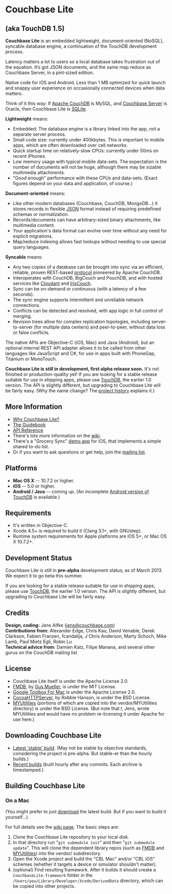 # Couchbase Lite #
## (aka TouchDB 1.5)

**Couchbase Lite** is an embedded lightweight, document-oriented (NoSQL), syncable database engine, a continuation of the TouchDB development process. 

Latency matters a lot to users so a local database takes frustration out of the equation. It’s got JSON documents, and the same map reduce as Couchbase Server, in a pint-sized edition.

Native code for iOS and Android. Less than 1 MB optimized for quick launch and snappy user experience on occasionally connected devices when data matters.

Think of it this way: If [Apache CouchDB](http://couchdb.apache.org) is MySQL, and [Couchbase Server](http://www.couchbase.com/couchbase-server/overview) is Oracle, then Couchbase Lite is [SQLite]().

**Lightweight** means:

* Embedded: The database engine is a library linked into the app, not a separate server process.
* Small code size: currently under 400kbytes. This is important to mobile apps, which are often downloaded over cell networks.
* Quick startup time on relatively-slow CPUs: currently under 50ms on recent iPhones.
* Low memory usage with typical mobile data-sets. The expectation is the number of documents will not be huge, although there may be sizable multimedia attachments.
* "Good enough" performance with these CPUs and data-sets. (Exact figures depend on your data and application, of course.)

**Document-oriented** means:

* Like other modern databases (Couchbase, CouchDB, MongoDB...) it stores records in flexible [JSON](http://json.org) format instead of requiring predefined schemas or normalization.
* Records/documents can have arbitrary-sized binary attachments, like multimedia content.
* Your application's data format can evolve over time without any need for explicit migrations.
* Map/reduce indexing allows fast lookups without needing to use special query languages.

**Syncable** means:

* Any two copies of a database can be brought into sync via an efficient, reliable, proven REST-based [protocol][23] pioneered by Apache CouchDB.
* Interoperates with CouchDB, BigCouch and PouchDB, and with hosted services like [Cloudant](http://cloudant.com) and [IrisCouch](http://iriscouch.com).
* Sync can be on-demand or continuous (with a latency of a few seconds).
* The sync engine supports intermittent and unreliable network connections.
* Conflicts can be detected and resolved, with app logic in full control of merging.
* Revision trees allow for complex replication topologies, including server-to-server (for multiple data centers) and peer-to-peer, without data loss or false conflicts.

The native APIs are Objective-C (iOS, Mac) and Java (Android), but an optional internal REST API adapter allows it to be called from other languages like JavaScript and C#, for use in apps built with PhoneGap, Titanium or MonoTouch.

**Couchbase Lite is still in development, first alpha release soon.** It's not finished or production-quality yet! If you are looking for a stable release suitable for use in shipping apps, please use [TouchDB][21], the earlier 1.0 version. The API is slightly different, but upgrading to Couchbase Lite will be fairly easy. (Why the name change? The [project history][22] explains it.)

## More Information

* [Why Couchbase Lite?](https://github.com/couchbase/couchbase-lite-ios/wiki/Why-Couchbase-Lite%3F)
* [The Guidebook](https://github.com/couchbase/couchbase-lite-ios/wiki/Guide%3A-Introduction)
* [API Reference](http://couchbase.github.com/couchbase-lite-ios/docs/html/annotated.html)
* There's lots more information on the [wiki][2].
* There's a "Grocery Sync" [demo app][18] for iOS, that implements a simple shared to-do list.
* Or if you want to ask questions or get help, join the [mailing list][17].

## Platforms ##

 * **Mac OS X** -- 10.7.2 or higher.
 * **iOS** -- 5.0 or higher.
 * **Android / Java** -- coming up. (An incomplete [Android version of TouchDB][11] is available.)

## Requirements ##

 * It's written in Objective-C.
 * Xcode 4.5+ is required to build it (Clang 3.1+, with GNUstep).
 * Runtime system requirements for Apple platforms are iOS 5+, or Mac OS X 10.7.2+.

## Development Status ##

Couchbase Lite is still in **pre-alpha** development status, as of March 2013. We expect it to go beta this summer.

If you are looking for a stable release suitable for use in shipping apps, please use [TouchDB][21], the earlier 1.0 version. The API is slightly different, but upgrading to Couchbase Lite will be fairly easy.

## Credits ##

**Design, coding:** Jens Alfke (jens@couchbase.com)  
**Contributions from:** Alexander Edge, Chris Kau, David Venable, Derek Clarkson, Fabien Franzen, fcandalija, J Chris Anderson, Marty Schoch, Mike Lamb, Paul Mietz Egli, Robin Lu  
**Technical advice from:** Damien Katz, Filipe Manana, and several other gurus on the CouchDB mailing list
 
## License ##

 * Couchbase Lite itself is under the Apache License 2.0.
 * [FMDB][5], by [Gus Mueller][8], is under the MIT License.
 * [Google Toolbox For Mac][10] is under the Apache License 2.0.
 * [CocoaHTTPServer][9], by Robbie Hanson, is under the BSD License.
 * [MYUtilities][6] (portions of which are copied into the vendor/MYUtilities directory) is under the BSD License. (But note that I, Jens, wrote MYUtilities and would have no problem re-licensing it under Apache for use here.)

## Downloading Couchbase Lite ##

* [Latest 'stable' build][20]. (May not be stable by objective standards, considering the project is pre-alpha. But stable-er than the hourly builds.)
* [Recent builds][19] (built hourly after any commits. Each archive is timestamped.)

## Building Couchbase Lite ##

### On a Mac ###

(You might prefer to just [download][20] the latest build. But if you want to build it yourself...)

For full details see the [wiki page][7]. The basic steps are:

 1. Clone the Couchbase Lite repository to your local disk.
 2. In that directory run "`git submodule init`" and then "`git submodule update`". This will clone the dependent library repos (such as [FMDB][5] and [MYUtilities][6]) into the vendor/ subdirectory.
 3. Open the Xcode project and build the "CBL Mac" and/or "CBL iOS" schemes (whether it targets a device or simulator shouldn't matter).  
 4. (optional) Find resulting framework.  After it builds it should create a `CouchbaseLite.framework` folder in the `/Users/you/Library/Developer/Xcode/DerivedData` directory, which can be copied into other projects.

[1]: http://couchdb.apache.org
[2]: https://github.com/couchbase/couchbase-lite-ios/wiki
[3]: http://couchbase.com
[5]: https://github.com/couchbaselabs/fmdb
[6]: https://bitbucket.org/snej/myutilities/overview
[7]: https://github.com/couchbase/couchbase-lite-ios/wiki/Building-Couchbase-Lite
[8]: https://github.com/ccgus/
[9]: https://github.com/robbiehanson/CocoaHTTPServer
[10]: http://code.google.com/p/google-toolbox-for-mac/
[11]: https://github.com/couchbaselabs/TouchDB-Android
[12]: http://www.gnustep.org/
[13]: http://wiki.gnustep.org/index.php/Platform_compatibility
[14]: https://github.com/couchbase/couchbase-lite-ios/blob/master/GNUstep/BUILDING.txt
[15]: https://github.com/couchbase/couchbase-lite-ios/blob/master/GNUstep/SETUP.txt
[17]: https://groups.google.com/forum/?fromgroups#!forum/mobile-couchbase
[18]: https://github.com/couchbaselabs/iOS-Couchbase-Demo
[19]: http://files.couchbase.com/developer-previews/mobile/ios/CouchbaseLite/
[20]: http://files.couchbase.com/developer-previews/mobile/ios/CouchbaseLite/CouchbaseLite.zip
[21]: https://github.com/couchbaselabs/TouchDB-iOS
[22]: https://github.com/couchbase/couchbase-lite-ios/wiki/Why-Couchbase-Lite%3F#history
[23]: https://github.com/couchbase/couchbase-lite-ios/wiki/Replication-Algorithm

